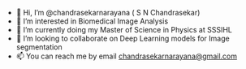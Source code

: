 - 👋 Hi, I’m @chandrasekarnarayana ( S N Chandrasekar)
- 👀 I’m interested in Biomedical Image Analysis
- 🌱 I’m currently doing my Master of Science in Physics at SSSIHL
- 💞️ I’m looking to collaborate on Deep Learning models for Image segmentation
- 📫 You can reach me by email chandrasekarnarayana@gmail.com 

<!---
chandrasekarnarayana/chandrasekarnarayana is a ✨ special ✨ repository because its `README.md` (this file) appears on your GitHub profile.
You can click the Preview link to take a look at your changes.
--->
